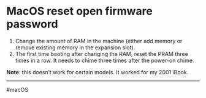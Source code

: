 # MacOS reset open firmware password

1. Change the amount of RAM in the machine (either add memory or remove existing memory in the expansion slot). 
2. The first time booting after changing the RAM, reset the PRAM three times in a row. It needs to chime three times after the power-on chime.

**Note**: this doesn’t work for certain models. It worked for my 2001 iBook.

---

#macOS